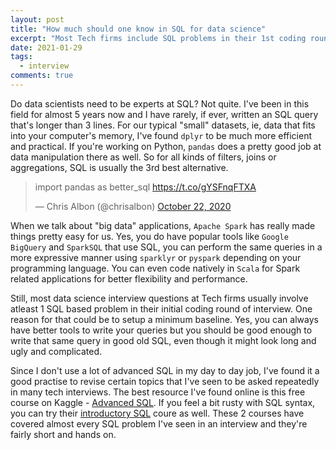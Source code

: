 ```yaml
---
layout: post
title: "How much should one know in SQL for data science"
excerpt: "Most Tech firms include SQL problems in their 1st coding round interviews for data science roles"
date: 2021-01-29
tags:
  - interview
comments: true
---
```



Do data scientists need to be experts at SQL? 
Not quite. I've been in this field for almost 5 years now and I have rarely, if ever, written an SQL query that's longer than 3 lines. For our typical "small" datasets, ie, data that fits into your computer's memory, I've found `dplyr` to be much more efficient and practical. If you're working on Python, `pandas` does a pretty good job at data manipulation there as well. 
So for all kinds of filters, joins or aggregations, SQL is usually the 3rd best alternative.

<blockquote class="twitter-tweet"><p lang="en" dir="ltr">import pandas as better_sql <a href="https://t.co/gYSFnqFTXA">https://t.co/gYSFnqFTXA</a></p>&mdash; Chris Albon (@chrisalbon) <a href="https://twitter.com/chrisalbon/status/1319349424145924096?ref_src=twsrc%5Etfw">October 22, 2020</a></blockquote> <script async src="https://platform.twitter.com/widgets.js" charset="utf-8"></script> 

When we talk about "big data" applications, `Apache Spark` has really made things pretty easy for us. Yes, you do have popular tools like `Google BigQuery` and `SparkSQL` that use SQL, you can perform the same queries in a more expressive manner using `sparklyr` or `pyspark` depending on your programming language. You can even code natively in `Scala` for Spark related applications for better flexibility and performance. 

Still, most data science interview questions at Tech firms usually involve atleast 1 SQL based problem in their initial coding round of interview. One reason for that could be to setup a minimum baseline. Yes, you can always have better tools to write your queries but you should be good enough to write that same query in good old SQL, even though it might look long and ugly and complicated.

Since I don't use a lot of advanced SQL in my day to day job, I've found it a good practise to revise certain topics that I've seen to be asked repeatedly in many tech interviews. The best resource I've found online is this free course on Kaggle - [Advanced SQL](https://www.kaggle.com/learn/advanced-sql). If you feel a bit rusty with SQL syntax, you can try their [introductory SQL](https://www.kaggle.com/learn/intro-to-sql) coure as well. These 2 courses have covered almost every SQL problem I've seen in an interview and they're fairly short and hands on. 

